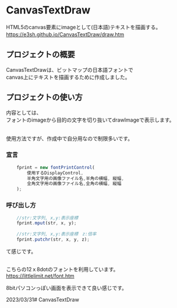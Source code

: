 # CanvasTextDraw

HTML5のcanvas要素にimageとして(日本語)テキストを描画する。<br>
https://e3sh.github.io/CanvasTextDraw/draw.htm
　　　
## プロジェクトの概要

CanvasTextDrawは、ビットマップの日本語フォントで<br>
canvas上にテキストを描画するために作成しました。

## プロジェクトの使い方

内容としては、<br>
フォントのimageから目的の文字を切り抜いてdrawImageで表示します。<br><br>

使用方法ですが、作成中で自分用なので制限多いです。<br>
### 宣言

```Javascript
    fprint = new fontPrintControl(
        使用するDisplayControl,
        半角文字用の画像ファイル名,半角の横幅, 縦幅,
        全角文字用の画像ファイル名,全角の横幅, 縦幅
    );
```

### 呼び出し方

```Javascript
    //str:文字列, x,y:表示座標
    fprint.mput(str, x, y);
    
    //str:文字列, x,y:表示座標　z:倍率
    fprint.putchr(str, x, y, z);
```
て感じです。

##

こちらの12ｘ8dotのフォントを利用しています。<br>
https://littlelimit.net/font.htm

8bitパソコンっぽい画面を表示できて良い感じです。<br>

2023/03/31# CanvasTextDraw
 
